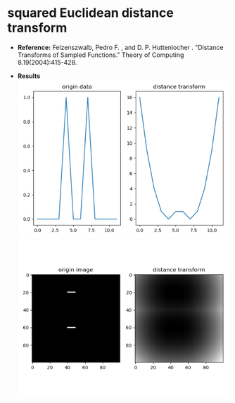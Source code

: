 # squared Euclidean distance transform 

- **Reference:** Felzenszwalb, Pedro F. , and D. P. Huttenlocher . "Distance Transforms of Sampled Functions." Theory of Computing 8.19(2004):415-428.

- **Results**
![](./images/1d.png)
![](./images/2d.png)
